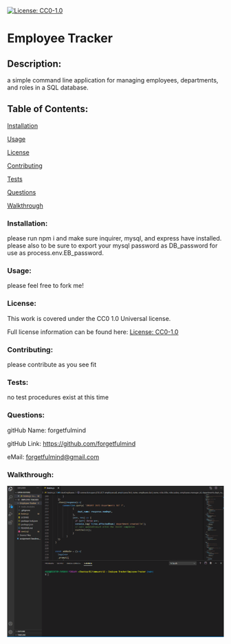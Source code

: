 
  [![License: CC0-1.0](https://licensebuttons.net/l/zero/1.0/80x15.png)](http://creativecommons.org/publicdomain/zero/1.0/)
  # Employee Tracker

  <h2>Description:</h2> a simple command line application for managing employees, departments, and roles in a SQL database. 

  <h2>Table of Contents:</h2> 

  [Installation](#install)

  [Usage](#usage)

  [License](#license)

  [Contributing](#contributing)

  [Tests](#tests)

  [Questions](#questions)

  [Walkthrough](#walkthrough)


  <h3><a name="install">Installation:</a></h3>

  please run npm i and make sure inquirer, mysql, and express have installed. please also to be sure to export your mysql password as DB_password for use as process.env.EB_password. 

  <h3><a name="usage">Usage:</a></h3>

  please feel free to fork me!

  <h3><a name="liscense">License:</a></h3>

  This work is covered under the CC0 1.0 Universal license.

  Full license information can be found here: [License: CC0-1.0](http://creativecommons.org/publicdomain/zero/1.0/)

  <h3><a name="contributing">Contributing:</a></h3> 

  please contribute as you see fit

  <a name="tests"><h3>Tests:</h3></a> 

  no test procedures exist at this time

  <a name="questions"><h3>Questions:</h3></a>  

  gitHub Name: forgetfulmind

  gitHub Link: <a href="https://github.com/forgetfulmind">https://github.com/forgetfulmind</a>

  eMail: forgetfulmind@gmail.com

 <a name="walkthrough"><h3>Walkthrough:</h3></a>  

 ![walkthrough](./employee_tracker_walkthrough.gif)